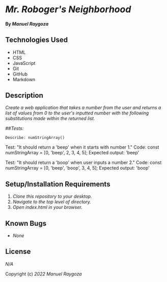 # _Mr. Roboger's Neighborhood_

#### By _**Manuel Raygoza**_


## Technologies Used

* HTML
* CSS
* JavaScript
* Git
* GitHub
* Markdown

## Description

_Create a web application that takes a number from the user and returns a list of values from 0 to the user's inputted number with the following substitutions made within the returned list._


##_Tests:_

    Describe: numStringArray()

Test: "It should return a 'beep' when it starts with number 1."
Code: const numStringArray = [0, 'beep', 2, 3, 4, 5];
Expected output: 'beep'

Test: "It should return a 'boop' when user inputs a number 2."
Code: const numStringArray = [0, 'beep', 'boop', 3, 4, 5];
Expected output: 'boop'


## Setup/Installation Requirements

1. _Clone this repository to your desktop._
2. _Navigate to the top level of directory._
3. _Open index.html in your browser._


## Known Bugs

* _None_


## License

_N/A_

Copyright (c) _2022_ _Manuel Raygoza_
